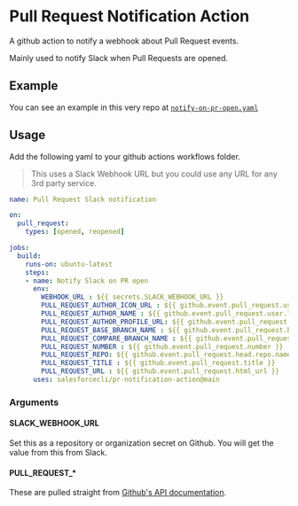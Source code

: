 # Pull Request Notification Action
A github action to notify a webhook about Pull Request events.

Mainly used to notify Slack when Pull Requests are opened.

## Example
You can see an example in this very repo at [`notify-on-pr-open.yaml`](.github/workflows/notify-on-pr-open.yml)

## Usage
Add the following yaml to your github actions workflows folder.
> This uses a Slack Webhook URL but you could use any URL for any 3rd party service.

```yaml
name: Pull Request Slack notification

on:
  pull_request:
    types: [opened, reopened]

jobs:
  build:
    runs-on: ubuntu-latest
    steps:
    - name: Notify Slack on PR open
      env: 
        WEBHOOK_URL : ${{ secrets.SLACK_WEBHOOK_URL }}
        PULL_REQUEST_AUTHOR_ICON_URL : ${{ github.event.pull_request.user.avatar_url }}
        PULL_REQUEST_AUTHOR_NAME : ${{ github.event.pull_request.user.login }}
        PULL_REQUEST_AUTHOR_PROFILE_URL: ${{ github.event.pull_request.user.html_url }}
        PULL_REQUEST_BASE_BRANCH_NAME : ${{ github.event.pull_request.base.ref }}
        PULL_REQUEST_COMPARE_BRANCH_NAME : ${{ github.event.pull_request.head.ref }}
        PULL_REQUEST_NUMBER : ${{ github.event.pull_request.number }}
        PULL_REQUEST_REPO: ${{ github.event.pull_request.head.repo.name }}
        PULL_REQUEST_TITLE : ${{ github.event.pull_request.title }}
        PULL_REQUEST_URL : ${{ github.event.pull_request.html_url }}
      uses: salesforcecli/pr-notification-action@main
```

### Arguments
#### SLACK_WEBHOOK_URL
Set this as a repository or organization secret on Github. You will get the value from this from Slack.

#### PULL_REQUEST_*
These are pulled straight from [Github's API documentation](https://developer.github.com/v3/pulls/).
